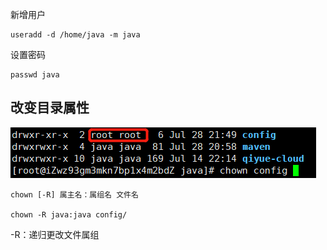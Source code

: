 新增用户
```
useradd -d /home/java -m java
```
设置密码
```
passwd java
```

## 改变目录属性
![目录原属性](images/目录属性.png)
```
chown [-R] 属主名：属组名 文件名

chown -R java:java config/
```
-R：递归更改文件属组
